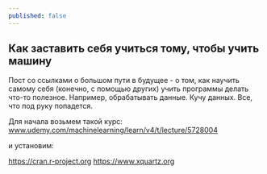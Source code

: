 ```yaml
---
published: false
---
```

## Как заставить себя учиться тому, чтобы учить машину

Пост со ссылками о большом пути в будущее - о том, как научить самому себя (конечно, с помощью других) учить программы делать что-то полезное. Например, обрабатывать данные. Кучу данных. Все, что под руку попадется.

Для начала возьмем такой курс:
www.udemy.com/machinelearning/learn/v4/t/lecture/5728004

и установим:

https://cran.r-project.org
https://www.xquartz.org
